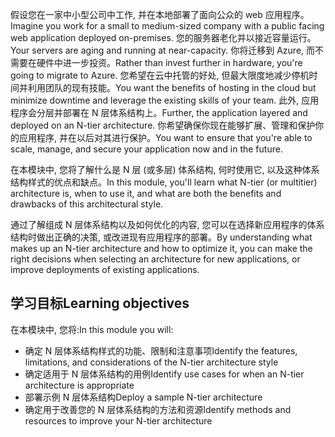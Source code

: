 <span data-ttu-id="2de07-101">假设您在一家中小型公司中工作, 并在本地部署了面向公众的 web 应用程序。</span><span class="sxs-lookup"><span data-stu-id="2de07-101">Imagine you work for a small to medium-sized company with a public facing web application deployed on-premises.</span></span> <span data-ttu-id="2de07-102">您的服务器老化并以接近容量运行。</span><span class="sxs-lookup"><span data-stu-id="2de07-102">Your servers are aging and running at near-capacity.</span></span> <span data-ttu-id="2de07-103">你将迁移到 Azure, 而不需要在硬件中进一步投资。</span><span class="sxs-lookup"><span data-stu-id="2de07-103">Rather than invest further in hardware, you're going to migrate to Azure.</span></span> <span data-ttu-id="2de07-104">您希望在云中托管的好处, 但最大限度地减少停机时间并利用团队的现有技能。</span><span class="sxs-lookup"><span data-stu-id="2de07-104">You want the benefits of hosting in the cloud but minimize downtime and leverage the existing skills of your team.</span></span> <span data-ttu-id="2de07-105">此外, 应用程序会分层并部署在 N 层体系结构上。</span><span class="sxs-lookup"><span data-stu-id="2de07-105">Further, the application layered and deployed on an N-tier architecture.</span></span> <span data-ttu-id="2de07-106">你希望确保你现在能够扩展、管理和保护你的应用程序, 并在以后对其进行保护。</span><span class="sxs-lookup"><span data-stu-id="2de07-106">You want to ensure that you're able to scale, manage, and secure your application now and in the future.</span></span>

<span data-ttu-id="2de07-107">在本模块中, 您将了解什么是 N 层 (或多层) 体系结构, 何时使用它, 以及这种体系结构样式的优点和缺点。</span><span class="sxs-lookup"><span data-stu-id="2de07-107">In this module, you'll learn what N-tier (or multitier) architecture is, when to use it, and what are both the benefits and drawbacks of this architectural style.</span></span>

<span data-ttu-id="2de07-108">通过了解组成 N 层体系结构以及如何优化的内容, 您可以在选择新应用程序的体系结构时做出正确的决策, 或改进现有应用程序的部署。</span><span class="sxs-lookup"><span data-stu-id="2de07-108">By understanding what makes up an N-tier architecture and how to optimize it, you can make the right decisions when selecting an architecture for new applications, or improve deployments of existing applications.</span></span>

## <a name="learning-objectives"></a><span data-ttu-id="2de07-109">学习目标</span><span class="sxs-lookup"><span data-stu-id="2de07-109">Learning objectives</span></span>

<span data-ttu-id="2de07-110">在本模块中, 您将:</span><span class="sxs-lookup"><span data-stu-id="2de07-110">In this module you will:</span></span>

- <span data-ttu-id="2de07-111">确定 N 层体系结构样式的功能、限制和注意事项</span><span class="sxs-lookup"><span data-stu-id="2de07-111">Identify the features, limitations, and considerations of the N-tier architecture style</span></span>
- <span data-ttu-id="2de07-112">确定适用于 N 层体系结构的用例</span><span class="sxs-lookup"><span data-stu-id="2de07-112">Identify use cases for when an N-tier architecture is appropriate</span></span>
- <span data-ttu-id="2de07-113">部署示例 N 层体系结构</span><span class="sxs-lookup"><span data-stu-id="2de07-113">Deploy a sample N-tier architecture</span></span>
- <span data-ttu-id="2de07-114">确定用于改善您的 N 层体系结构的方法和资源</span><span class="sxs-lookup"><span data-stu-id="2de07-114">Identify methods and resources to improve your N-tier architecture</span></span>